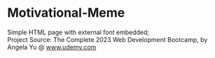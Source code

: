 # Motivational-Meme
Simple HTML page with external font embedded;<br/>
Project Source: The Complete 2023 Web Development Bootcamp, by Angela Yu @ www.udemy.com
